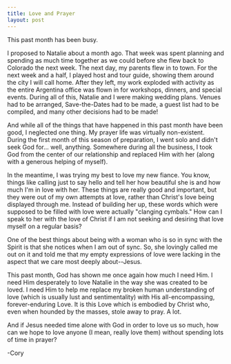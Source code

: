 ```yaml
---
title: Love and Prayer
layout: post
---
```


This past month has been busy.

I proposed to Natalie about a month ago. That week was spent planning and spending as much time together as we could before
she flew back to Colorado the next week. The next day, my parents flew in to town. For the next week and a half,
I played host and tour guide, showing them around the city I will call home. After they left, my work exploded
with activity as the entire Argentina office was flown in for workshops, dinners, and special events. 
During all of this, Natalie and I were making wedding plans. Venues had to be arranged, Save-the-Dates had to be made, a guest list had to be compiled, and many other decisions had to be made!

And while all of the things that have happened in this past month have been good, I neglected one thing. My prayer
life was virtually non-existent. During the first month of this season of preparation, I went solo and didn't seek God for...
well, anything. Somewhere during all the business, I took God from the center of our relationship and replaced Him with her
(along with a generous helping of myself).

In the meantime, I was trying my best to love my new fiance. You know, things like calling
just to say hello and tell her how beautiful she is and how much I'm in love with her. These things are really
good and important, but they were out of my own attempts at love, rather than Christ's love being displayed through me.
Instead of building her up, these words which were supposed to be filled with love were actually "clanging cymbals."
How can I speak to her with the love of Christ if I am not seeking and desiring that love myself on a regular basis?

One of the best things about being with a woman who is so in sync with the Spirit is that she notices
when I am out of sync. So, she lovingly called me out on it and told me that 
my empty expressions of love were lacking in the aspect that we care most deeply about--Jesus.

This past month, God has shown me once again how much I need Him. I need Him desperately to love Natalie in the
way she was created to be loved. I need Him to help me replace my broken human understanding of love 
(which is usually lust and sentimentality) with His all-encompassing, forever-enduring Love. It is this Love which is
embodied by Christ who, even when hounded by the masses, stole away to pray. A lot. 

And if Jesus needed time alone with God in order to love us so much, how can we hope to love anyone (I mean, really love them)
without spending lots of time in prayer? 

-Cory
